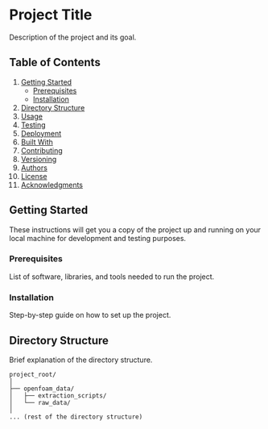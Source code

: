 # Project Title

Description of the project and its goal.

## Table of Contents

1. [Getting Started](#getting-started)
    - [Prerequisites](#prerequisites)
    - [Installation](#installation)
2. [Directory Structure](#directory-structure)
3. [Usage](#usage)
4. [Testing](#testing)
5. [Deployment](#deployment)
6. [Built With](#built-with)
7. [Contributing](#contributing)
8. [Versioning](#versioning)
9. [Authors](#authors)
10. [License](#license)
11. [Acknowledgments](#acknowledgments)

## Getting Started

These instructions will get you a copy of the project up and running on your local machine for development and testing purposes.

### Prerequisites

List of software, libraries, and tools needed to run the project.

### Installation

Step-by-step guide on how to set up the project.

## Directory Structure

Brief explanation of the directory structure.

```plaintext
project_root/
│
├── openfoam_data/
│   ├── extraction_scripts/
│   └── raw_data/
│
... (rest of the directory structure)
